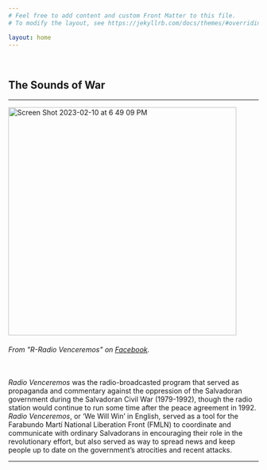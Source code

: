 ```yaml
---
# Feel free to add content and custom Front Matter to this file.
# To modify the layout, see https://jekyllrb.com/docs/themes/#overriding-theme-defaults

layout: home
---
```

<br>
<h2> The Sounds of War</h2>
<hr>
<img width="459" alt="Screen Shot 2023-02-10 at 6 49 09 PM" src="https://user-images.githubusercontent.com/122332459/218227951-0b39412c-2a5e-4be6-bc74-3233c31852f7.png">
<br>
<h6>From "R-Radio Venceremos" on <a href="https://www.facebook.com/photo/?fbid=130351969093452&set=a.130351955760120">Facebook</a>.</h6>
<br>
<i>Radio Venceremos</i> was the radio-broadcasted program that served as propaganda and commentary against the oppression of the Salvadoran government during the Salvadoran Civil War (1979-1992), though the radio station would continue to run some time after the peace agreement in 1992. <i>Radio Venceremos</i>, or ‘We Will Win’ in English, served as a tool for the Farabundo Martí National Liberation Front (FMLN) to coordinate and communicate with ordinary Salvadorans in encouraging their role in the revolutionary effort, but also served as way to spread news and keep people up to date on the government’s atrocities and recent attacks.
<br>
<hr>
